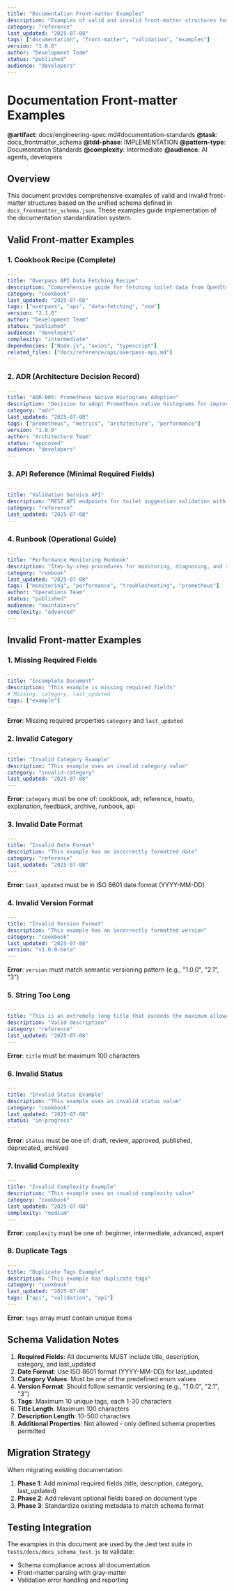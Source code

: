 ```yaml
---
title: "Documentation Front-matter Examples"
description: "Examples of valid and invalid front-matter structures for CityPee documentation standardization"
category: "reference"
last_updated: "2025-07-08"
tags: ["documentation", "front-matter", "validation", "examples"]
version: "1.0.0"
author: "Development Team"
status: "published"
audience: "developers"
---
```


# Documentation Front-matter Examples

**@artifact**: docs/engineering-spec.md#documentation-standards
**@task**: docs_frontmatter_schema
**@tdd-phase**: IMPLEMENTATION
**@pattern-type**: Documentation Standards
**@complexity**: Intermediate
**@audience**: AI agents, developers

## Overview

This document provides comprehensive examples of valid and invalid front-matter structures based on the unified schema defined in `docs_frontmatter_schema.json`. These examples guide implementation of the documentation standardization system.

## Valid Front-matter Examples

### 1. Cookbook Recipe (Complete)
```yaml
---
title: "Overpass API Data Fetching Recipe"
description: "Comprehensive guide for fetching toilet data from OpenStreetMap using the Overpass API with error handling and caching"
category: "cookbook"
last_updated: "2025-07-08"
tags: ["overpass", "api", "data-fetching", "osm"]
version: "2.1.0"
author: "Development Team"
status: "published"
audience: "developers"
complexity: "intermediate"
dependencies: ["Node.js", "axios", "typescript"]
related_files: ["docs/reference/api/overpass-api.md"]
---
```

### 2. ADR (Architecture Decision Record)
```yaml
---
title: "ADR-005: Prometheus Native Histograms Adoption"
description: "Decision to adopt Prometheus native histograms for improved performance monitoring and reduced cardinality"
category: "adr"
last_updated: "2025-07-08"
tags: ["prometheus", "metrics", "architecture", "performance"]
version: "1.0.0"
author: "Architecture Team"
status: "approved"
audience: "developers"
---
```

### 3. API Reference (Minimal Required Fields)
```yaml
---
title: "Validation Service API"
description: "REST API endpoints for toilet suggestion validation with schema checking and error handling"
category: "reference"
last_updated: "2025-07-08"
---
```

### 4. Runbook (Operational Guide)
```yaml
---
title: "Performance Monitoring Runbook"
description: "Step-by-step procedures for monitoring, diagnosing, and resolving performance issues in the validation service"
category: "runbook"
last_updated: "2025-07-08"
tags: ["monitoring", "performance", "troubleshooting", "prometheus"]
author: "Operations Team"
status: "published"
audience: "maintainers"
complexity: "advanced"
---
```

## Invalid Front-matter Examples

### 1. Missing Required Fields
```yaml
---
title: "Incomplete Document"
description: "This example is missing required fields"
# Missing: category, last_updated
tags: ["example"]
---
```
**Error**: Missing required properties `category` and `last_updated`

### 2. Invalid Category
```yaml
---
title: "Invalid Category Example"
description: "This example uses an invalid category value"
category: "invalid-category"
last_updated: "2025-07-08"
---
```
**Error**: `category` must be one of: cookbook, adr, reference, howto, explanation, feedback, archive, runbook, api

### 3. Invalid Date Format
```yaml
---
title: "Invalid Date Format"
description: "This example has an incorrectly formatted date"
category: "reference"
last_updated: "2025-07-08"
---
```
**Error**: `last_updated` must be in ISO 8601 date format (YYYY-MM-DD)

### 4. Invalid Version Format
```yaml
---
title: "Invalid Version Format"
description: "This example has an incorrectly formatted version"
category: "cookbook"
last_updated: "2025-07-08"
version: "v1.0.0-beta"
---
```
**Error**: `version` must match semantic versioning pattern (e.g., "1.0.0", "2.1", "3")

### 5. String Too Long
```yaml
---
title: "This is an extremely long title that exceeds the maximum allowed length of 100 characters and should fail validation"
description: "Valid description"
category: "reference"
last_updated: "2025-07-08"
---
```
**Error**: `title` must be maximum 100 characters

### 6. Invalid Status
```yaml
---
title: "Invalid Status Example"
description: "This example uses an invalid status value"
category: "cookbook"
last_updated: "2025-07-08"
status: "in-progress"
---
```
**Error**: `status` must be one of: draft, review, approved, published, deprecated, archived

### 7. Invalid Complexity
```yaml
---
title: "Invalid Complexity Example"
description: "This example uses an invalid complexity value"
category: "cookbook"
last_updated: "2025-07-08"
complexity: "medium"
---
```
**Error**: `complexity` must be one of: beginner, intermediate, advanced, expert

### 8. Duplicate Tags
```yaml
---
title: "Duplicate Tags Example"
description: "This example has duplicate tags"
category: "cookbook"
last_updated: "2025-07-08"
tags: ["api", "validation", "api"]
---
```
**Error**: `tags` array must contain unique items

## Schema Validation Notes

1. **Required Fields**: All documents MUST include title, description, category, and last_updated
2. **Date Format**: Use ISO 8601 format (YYYY-MM-DD) for last_updated
3. **Category Values**: Must be one of the predefined enum values
4. **Version Format**: Should follow semantic versioning (e.g., "1.0.0", "2.1", "3")
5. **Tags**: Maximum 10 unique tags, each 1-30 characters
6. **Title Length**: Maximum 100 characters
7. **Description Length**: 10-500 characters
8. **Additional Properties**: Not allowed - only defined schema properties permitted

## Migration Strategy

When migrating existing documentation:

1. **Phase 1**: Add minimal required fields (title, description, category, last_updated)
2. **Phase 2**: Add relevant optional fields based on document type
3. **Phase 3**: Standardize existing metadata to match schema format

## Testing Integration

The examples in this document are used by the Jest test suite in `tests/docs/docs_schema_test.js` to validate:
- Schema compliance across all documentation
- Front-matter parsing with gray-matter
- Validation error handling and reporting